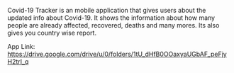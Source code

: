 Covid-19 Tracker is an mobile application that gives users about the updated info about Covid-19. It shows the information about how many people are already affected, recovered, deaths and many mores. Its also gives you country wise report.

App Link: https://drive.google.com/drive/u/0/folders/1tU_dHfB0OOaxyaUGbAF_peFjyH2trI_q
